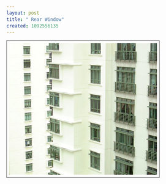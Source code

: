 ```yaml
--- 
layout: post
title: " Rear Window"
created: 1092556135
---
```

<img alt="the view from my hall of green windows and white walls" src="/files/viewfromHall_blog.jpg">
